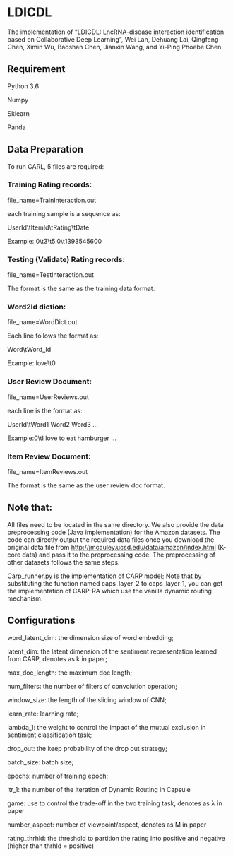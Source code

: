 # LDICDL
The implementation of “LDICDL: LncRNA-disease interaction identification based on Collaborative Deep Learning”, Wei Lan, Dehuang Lai, Qingfeng Chen, Ximin Wu, Baoshan Chen, Jianxin Wang, and Yi-Ping Phoebe Chen

## Requirement

Python 3.6

Numpy

Sklearn

Panda

## Data Preparation
To run CARL, 5 files are required:

### Training Rating records:
file_name=TrainInteraction.out

each training sample is a sequence as:

UserId\tItemId\tRating\tDate

Example: 0\t3\t5.0\t1393545600

### Testing (Validate) Rating records:

file_name=TestInteraction.out 

The format is the same as the training data format.

### Word2Id diction:

file_name=WordDict.out

Each line follows the format as:

Word\tWord_Id

Example: love\t0

### User Review Document:

file_name=UserReviews.out

each line is the format as:

UserId\tWord1 Word2 Word3 …

Example:0\tI love to eat hamburger …

### Item Review Document:

file_name=ItemReviews.out

The format is the same as the user review doc format.

## Note that:
All files need to be located in the same directory. We also provide the data preprocessing code (Java implementation) for the Amazon datasets. The code can directly output the required data files once you download the original data file from http://jmcauley.ucsd.edu/data/amazon/index.html  (K-core data) and pass it to the preprocessing code. The preprocessing of other datasets follows the same steps.

Carp_runner.py is the implementation of  CARP model; Note that by substituting the function named caps_layer_2 to caps_layer_1, you can get the implementation of CARP-RA which use the vanilla dynamic routing mechanism.

## Configurations
word_latent_dim: the dimension size of word embedding;

latent_dim: the latent dimension of the sentiment representation learned from CARP, denotes as k in paper;

max_doc_length: the maximum doc length;

num_filters: the number of filters of convolution operation;

window_size: the length of the sliding window of CNN;

learn_rate: learning rate;

lambda_1: the weight to control the impact of the mutual exclusion in sentiment classification task;

drop_out: the keep probability of the drop out strategy;

batch_size: batch size;

epochs: number of training epoch;

itr_1: the number of the iteration of Dynamic Routing in Capsule

game: use to control the trade-off in the two training task, denotes as λ
in paper

number_aspect: number of viewpoint/aspect, denotes as M in paper

rating_thrhld: the threshold to partition the rating into positive and negative (higher than thrhld = positive)
